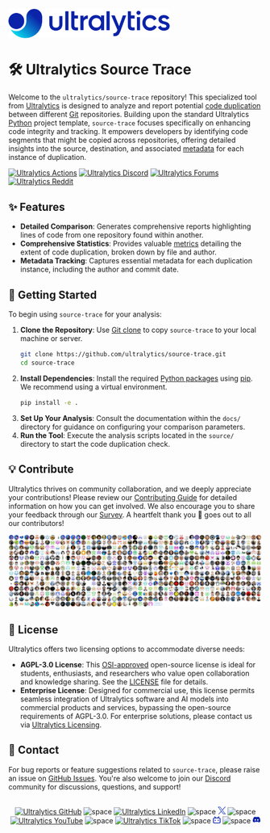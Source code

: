 <a href="https://www.ultralytics.com/"><img src="https://raw.githubusercontent.com/ultralytics/assets/main/logo/Ultralytics_Logotype_Original.svg" width="320" alt="Ultralytics logo"></a>

# 🛠 Ultralytics Source Trace

Welcome to the `ultralytics/source-trace` repository! This specialized tool from [Ultralytics](https://www.ultralytics.com/) is designed to analyze and report potential [code duplication](https://en.wikipedia.org/wiki/Duplicate_code) between different [Git](https://git-scm.com/) repositories. Building upon the standard Ultralytics [Python](https://www.python.org/) project template, `source-trace` focuses specifically on enhancing code integrity and tracking. It empowers developers by identifying code segments that might be copied across repositories, offering detailed insights into the source, destination, and associated [metadata](https://en.wikipedia.org/wiki/Metadata) for each instance of duplication.

[![Ultralytics Actions](https://github.com/ultralytics/source-trace/actions/workflows/format.yml/badge.svg)](https://github.com/ultralytics/source-trace/actions/workflows/format.yml)
[![Ultralytics Discord](https://img.shields.io/discord/1089800235347353640?logo=discord&logoColor=white&label=Discord&color=blue)](https://discord.com/invite/ultralytics)
[![Ultralytics Forums](https://img.shields.io/discourse/users?server=https%3A%2F%2Fcommunity.ultralytics.com&logo=discourse&label=Forums&color=blue)](https://community.ultralytics.com/)
[![Ultralytics Reddit](https://img.shields.io/reddit/subreddit-subscribers/ultralytics?style=flat&logo=reddit&logoColor=white&label=Reddit&color=blue)](https://reddit.com/r/ultralytics)

## ✨ Features

- **Detailed Comparison**: Generates comprehensive reports highlighting lines of code from one repository found within another.
- **Comprehensive Statistics**: Provides valuable [metrics](https://www.ultralytics.com/glossary/accuracy) detailing the extent of code duplication, broken down by file and author.
- **Metadata Tracking**: Captures essential metadata for each duplication instance, including the author and commit date.

## 🚀 Getting Started

To begin using `source-trace` for your analysis:

1.  **Clone the Repository**: Use [Git clone](https://git-scm.com/docs/git-clone) to copy `source-trace` to your local machine or server.
    ```bash
    git clone https://github.com/ultralytics/source-trace.git
    cd source-trace
    ```
2.  **Install Dependencies**: Install the required [Python packages](https://pypi.org/) using [pip](https://pip.pypa.io/en/stable/). We recommend using a virtual environment.
    ```bash
    pip install -e .
    ```
3.  **Set Up Your Analysis**: Consult the documentation within the `docs/` directory for guidance on configuring your comparison parameters.
4.  **Run the Tool**: Execute the analysis scripts located in the `source/` directory to start the code duplication check.

## 💡 Contribute

Ultralytics thrives on community collaboration, and we deeply appreciate your contributions! Please review our [Contributing Guide](https://docs.ultralytics.com/help/contributing/) for detailed information on how you can get involved. We also encourage you to share your feedback through our [Survey](https://www.ultralytics.com/survey?utm_source=github&utm_medium=social&utm_campaign=Survey). A heartfelt thank you 🙏 goes out to all our contributors!

[![Ultralytics open-source contributors](https://raw.githubusercontent.com/ultralytics/assets/main/im/image-contributors.png)](https://github.com/ultralytics/ultralytics/graphs/contributors)

## 📄 License

Ultralytics offers two licensing options to accommodate diverse needs:

- **AGPL-3.0 License**: This [OSI-approved](https://opensource.org/license/agpl-v3) open-source license is ideal for students, enthusiasts, and researchers who value open collaboration and knowledge sharing. See the [LICENSE](LICENSE) file for details.
- **Enterprise License**: Designed for commercial use, this license permits seamless integration of Ultralytics software and AI models into commercial products and services, bypassing the open-source requirements of AGPL-3.0. For enterprise solutions, please contact us via [Ultralytics Licensing](https://www.ultralytics.com/license).

## 📮 Contact

For bug reports or feature suggestions related to `source-trace`, please raise an issue on [GitHub Issues](https://github.com/ultralytics/source-trace/issues). You're also welcome to join our [Discord](https://discord.com/invite/ultralytics) community for discussions, questions, and support!

<br>
<div align="center">
  <a href="https://github.com/ultralytics"><img src="https://github.com/ultralytics/assets/raw/main/social/logo-social-github.png" width="3%" alt="Ultralytics GitHub"></a>
  <img src="https://github.com/ultralytics/assets/raw/main/social/logo-transparent.png" width="3%" alt="space">
  <a href="https://www.linkedin.com/company/ultralytics/"><img src="https://github.com/ultralytics/assets/raw/main/social/logo-social-linkedin.png" width="3%" alt="Ultralytics LinkedIn"></a>
  <img src="https://github.com/ultralytics/assets/raw/main/social/logo-transparent.png" width="3%" alt="space">
  <a href="https://twitter.com/ultralytics"><img src="https://github.com/ultralytics/assets/raw/main/social/logo-social-twitter.png" width="3%" alt="Ultralytics Twitter"></a>
  <img src="https://github.com/ultralytics/assets/raw/main/social/logo-transparent.png" width="3%" alt="space">
  <a href="https://youtube.com/ultralytics"><img src="https://github.com/ultralytics/assets/raw/main/social/logo-social-youtube.png" width="3%" alt="Ultralytics YouTube"></a>
  <img src="https://github.com/ultralytics/assets/raw/main/social/logo-transparent.png" width="3%" alt="space">
  <a href="https://www.tiktok.com/@ultralytics"><img src="https://github.com/ultralytics/assets/raw/main/social/logo-social-tiktok.png" width="3%" alt="Ultralytics TikTok"></a>
  <img src="https://github.com/ultralytics/assets/raw/main/social/logo-transparent.png" width="3%" alt="space">
  <a href="https://ultralytics.com/bilibili"><img src="https://github.com/ultralytics/assets/raw/main/social/logo-social-bilibili.png" width="3%" alt="Ultralytics BiliBili"></a>
  <img src="https://github.com/ultralytics/assets/raw/main/social/logo-transparent.png" width="3%" alt="space">
  <a href="https://discord.com/invite/ultralytics"><img src="https://github.com/ultralytics/assets/raw/main/social/logo-social-discord.png" width="3%" alt="Ultralytics Discord"></a>
</div>
